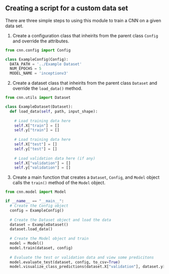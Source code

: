 ## Creating a script for a custom data set
There are three simple steps to using this module to train a CNN on a given data set. 

1. Create a configuration class that inheirits from the parent class ```Config``` and override the attributes.
```python
from cnn.config import Config

class ExampleConfig(Config):
  DATA_PATH = '../Example Dataset'
  NUM_EPOCHS = 5
  MODEL_NAME = 'inceptionv3'

```

2. Create a dataset class that inheirits from the parent class ```Dataset``` and override the ```load_data()``` method.
```python
from cnn.utils import Dataset

class ExampleDataset(Dataset):
  def load_data(self, path, input_shape):
    
    # Load training data here
    self.X["train"] = []
    self.y["train"] = []
    
    # Load training data here
    self.X["test"] = []
    self.y["test"] = []
    
    # Load validation data here (if any)
    self.X["validation"] = []
    self.y["validation"] = []
```

3. Create a main function that creates a ```Dataset```, ```Config```, and ```Model``` object calls the ```train()``` method of the ```Model``` object.

```python
from cnn.model import Model

if __name__ == "__main__":
  # Create the Config object
  config = ExampleConfig()
  
  # Create the Dataset object and load the data
  dataset = ExampleDataset()
  dataset.load_data()
    
  # Create the Model object and train
  model = Model()
  model.train(dataset, config)
  
  # Evaluate the test or validation data and view some predicitons
  model.evaluate_test(dataset, config, to_csv=True)
  model.visualize_class_predictions(dataset.X["validation"], dataset.y["validation"])
  
```
